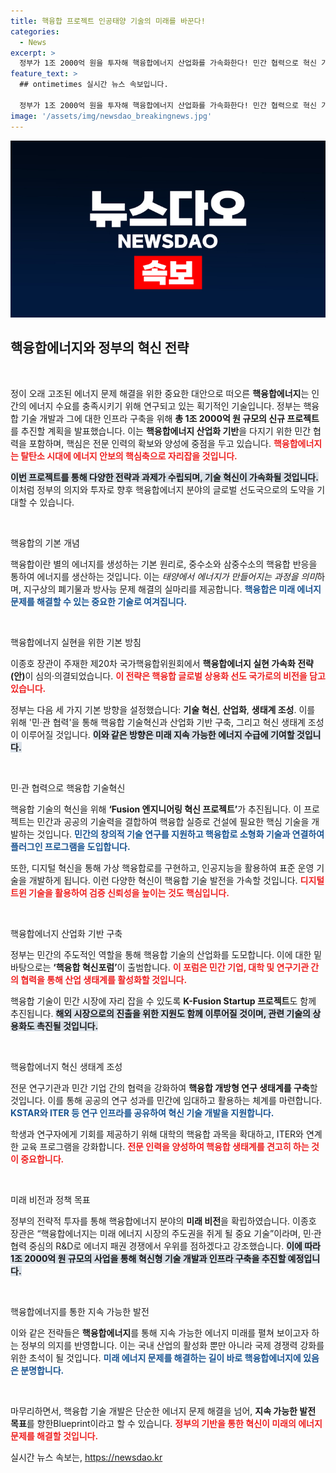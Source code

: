 ```yaml
---
title: 핵융합 프로젝트 인공태양 기술의 미래를 바꾼다!
categories:
  - News
excerpt: >
  정부가 1조 2000억 원을 투자해 핵융합에너지 산업화를 가속화한다! 민간 협력으로 혁신 기술 개발과 전문인력 양성을 추진하며, 글로벌 에너지 시장에서의 주도권 확보를 위한 전략을 unveiled하다.
feature_text: >
  ## ontimetimes 실시간 뉴스 속보입니다.

  정부가 1조 2000억 원을 투자해 핵융합에너지 산업화를 가속화한다! 민간 협력으로 혁신 기술 개발과 전문인력 양성을 추진하며, 글로벌 에너지 시장에서의 주도권 확보를 위한 전략을 unveiled하다.
image: '/assets/img/newsdao_breakingnews.jpg'
---
```


<p><img src="/assets/img/newsdao_breakingnews.jpg" alt="ontimetimes 속보" /></p>

<h2 data-ke-size="size26">핵융합에너지와 정부의 혁신 전략</h2>

<p data-ke-size="size16">&nbsp;</p>

<p>정이 오래 고조된 에너지 문제 해결을 위한 중요한 대안으로 떠오른 <strong>핵융합에너지</strong>는 인간의 에너지 수요를 충족시키기 위해 연구되고 있는 획기적인 기술입니다. 정부는 핵융합 기술 개발과 그에 대한 인프라 구축을 위해 <strong>총 1조 2000억 원 규모의 신규 프로젝트</strong>를 추진할 계획을 발표했습니다. 이는 <strong>핵융합에너지 산업화 기반</strong>을 다지기 위한 민간 협력을 포함하며, 핵심은 전문 인력의 확보와 양성에 중점을 두고 있습니다. <b><span style="color: #ee2323;">핵융합에너지는 탈탄소 시대에 에너지 안보의 핵심축으로 자리잡을 것입니다.</span></b> </p>

<p><b><span style="background-color: #21538527;">이번 프로젝트를 통해 다양한 전략과 과제가 수립되며, 기술 혁신이 가속화될 것입니다.</span></b> 이처럼 정부의 의지와 투자로 향후 핵융합에너지 분야의 글로벌 선도국으로의 도약을 기대할 수 있습니다. </p>

<p data-ke-size="size16">&nbsp;</p>

<p>핵융합의 기본 개념</p>

<p>핵융합이란 별의 에너지를 생성하는 기본 원리로, 중수소와 삼중수소의 핵융합 반응을 통하여 에너지를 생산하는 것입니다. 이는 <em>태양에서 에너지가 만들어지는 과정을 의미</em>하며, 지구상의 폐기물과 방사능 문제 해결의 실마리를 제공합니다. <b><span style="color: #1a5490;">핵융합은 미래 에너지 문제를 해결할 수 있는 중요한 기술로 여겨집니다.</span></b></p>

<p data-ke-size="size16">&nbsp;</p>

<p>핵융합에너지 실현을 위한 기본 방침</p>

<p>이종호 장관이 주재한 제20차 국가핵융합위원회에서 <strong>핵융합에너지 실현 가속화 전략(안)</strong>이 심의·의결되었습니다. <b><span style="color: #ee2323;">이 전략은 핵융합 글로벌 상용화 선도 국가로의 비전을 담고 있습니다.</span></b> </p>

<p>정부는 다음 세 가지 기본 방향을 설정했습니다: <strong>기술 혁신</strong>, <strong>산업화</strong>, <strong>생태계 조성</strong>. 이를 위해 '민·관 협력'을 통해 핵융합 기술혁신과 산업화 기반 구축, 그리고 혁신 생태계 조성이 이루어질 것입니다. <b><span style="background-color: #21538527;">이와 같은 방향은 미래 지속 가능한 에너지 수급에 기여할 것입니다.</span></b> </p>

<p data-ke-size="size16">&nbsp;</p>

<p>민·관 협력으로 핵융합 기술혁신</p>

<p>핵융합 기술의 혁신을 위해 <strong>‘Fusion 엔지니어링 혁신 프로젝트’</strong>가 추진됩니다. 이 프로젝트는 민간과 공공의 기술력을 결합하여 핵융합 실증로 건설에 필요한 핵심 기술을 개발하는 것입니다. <b><span style="color: #1a5490;">민간의 창의적 기술 연구를 지원하고 핵융합로 소형화 기술과 연결하여 플러그인 프로그램을 도입합니다.</span></b> </p>

<p>또한, 디지털 혁신을 통해 가상 핵융합로를 구현하고, 인공지능을 활용하여 표준 운영 기술을 개발하게 됩니다. 이런 다양한 혁신이 핵융합 기술 발전을 가속할 것입니다. <b><span style="color: #ee2323;">디지털트윈 기술을 활용하여 검증 신뢰성을 높이는 것도 핵심입니다.</span></b></p>

<p data-ke-size="size16">&nbsp;</p>

<p>핵융합에너지 산업화 기반 구축</p>

<p>정부는 민간의 주도적인 역할을 통해 핵융합 기술의 산업화를 도모합니다. 이에 대한 밑바탕으로는 <strong>‘핵융합 혁신포럼’</strong>이 출범합니다. <b><span style="color: #ee2323;">이 포럼은 민간 기업, 대학 및 연구기관 간의 협력을 통해 산업 생태계를 활성화할 것입니다.</span></b></p>

<p>핵융합 기술이 민간 시장에 자리 잡을 수 있도록 <strong>K-Fusion Startup 프로젝트</strong>도 함께 추진됩니다. <b><span style="background-color: #21538527;">해외 시장으로의 진출을 위한 지원도 함께 이루어질 것이며, 관련 기술의 상용화도 촉진될 것입니다.</span></b> </p>

<p data-ke-size="size16">&nbsp;</p>

<p>핵융합에너지 혁신 생태계 조성</p>

<p>전문 연구기관과 민간 기업 간의 협력을 강화하여 <strong>핵융합 개방형 연구 생태계를 구축</strong>할 것입니다. 이를 통해 공공의 연구 성과를 민간에 임대하고 활용하는 체계를 마련합니다. <b><span style="color: #1a5490;">KSTAR와 ITER 등 연구 인프라를 공유하여 혁신 기술 개발을 지원합니다.</span></b></p>

<p>학생과 연구자에게 기회를 제공하기 위해 대학의 핵융합 과목을 확대하고, ITER와 연계한 교육 프로그램을 강화합니다. <b><span style="color: #ee2323;">전문 인력을 양성하여 핵융합 생태계를 견고히 하는 것이 중요합니다.</span></b></p>

<p data-ke-size="size16">&nbsp;</p>

<p>미래 비전과 정책 목표</p>

<p>정부의 전략적 투자를 통해 핵융합에너지 분야의 <strong>미래 비전</strong>을 확립하였습니다. 이종호 장관은 “핵융합에너지는 미래 에너지 시장의 주도권을 쥐게 될 중요 기술”이라며, 민·관 협력 중심의 R&amp;D로 에너지 패권 경쟁에서 우위를 점하겠다고 강조했습니다. <b><span style="background-color: #21538527;">이에 따라 1조 2000억 원 규모의 사업을 통해 혁신형 기술 개발과 인프라 구축을 추진할 예정입니다.</span></b></p>

<p data-ke-size="size16">&nbsp;</p>

<p>핵융합에너지를 통한 지속 가능한 발전</p>

<p>이와 같은 전략들은 <strong>핵융합에너지</strong>를 통해 지속 가능한 에너지 미래를 펼쳐 보이고자 하는 정부의 의지를 반영합니다. 이는 국내 산업의 활성화 뿐만 아니라 국제 경쟁력 강화를 위한 초석이 될 것입니다. <b><span style="color: #1a5490;">미래 에너지 문제를 해결하는 길이 바로 핵융합에너지에 있음은 분명합니다.</span></b> </p>

<p data-ke-size="size16">&nbsp;</p>

<p>마무리하면서, 핵융합 기술 개발은 단순한 에너지 문제 해결을 넘어, <strong>지속 가능한 발전 목표</strong>를 향한Blueprint이라고 할 수 있습니다. <b><span style="color: #ee2323;">정부의 기반을 통한 혁신이 미래의 에너지 문제를 해결할 것입니다.</span></b></p>
실시간 뉴스 속보는, <a href="https://newsdao.kr" rel="dofollow">https://newsdao.kr</a>


